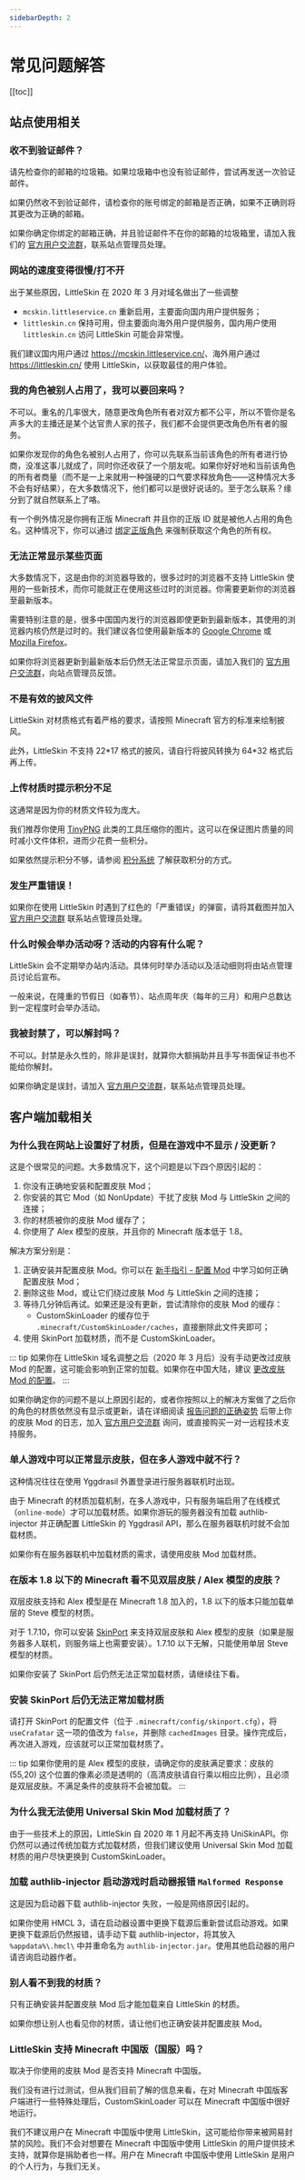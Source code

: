 ```yaml
---
sidebarDepth: 2
---
```


# 常见问题解答

[[toc]]

## 站点使用相关

### 收不到验证邮件？

请先检查你的邮箱的垃圾箱。如果垃圾箱中也没有验证邮件，尝试再发送一次验证邮件。

如果仍然收不到验证邮件，请检查你的账号绑定的邮箱是否正确，如果不正确则将其更改为正确的邮箱。

如果你确定你绑定的邮箱正确，并且验证邮件不在你的邮箱的垃圾箱里，请加入我们的 [官方用户交流群](/user-group.html)，联系站点管理员处理。

### 网站的速度变得很慢/打不开

出于某些原因，LittleSkin 在 2020 年 3 月对域名做出了一些调整

- `mcskin.littleservice.cn` 重新启用，主要面向国内用户提供服务；  
- `littleskin.cn` 保持可用，但主要面向海外用户提供服务，国内用户使用 `littleskin.cn` 访问 LittleSkin 可能会非常慢。

我们建议国内用户通过 <https://mcskin.littleservice.cn/>、海外用户通过 <https://littleskin.cn/> 使用 LittleSkin，以获取最佳的用户体验。

### 我的角色被别人占用了，我可以要回来吗？

不可以。重名的几率很大，随意更改角色所有者对双方都不公平，所以不管你是名声多大的主播还是某个达官贵人家的孩子，我们都不会提供更改角色所有者的服务。

如果你发现你的角色名被别人占用了，你可以先联系当前该角色的所有者进行协商，没准这事儿就成了，同时你还收获了一个朋友呢。如果你好好地和当前该角色的所有者商量（而不是一上来就用一种强硬的口气要求释放角色——这种情况大多不会有好结果），在大多数情况下，他们都可以是很好说话的。至于怎么联系？缘分到了就自然联系上了咯。

有一个例外情况是你拥有正版 Minecraft 并且你的正版 ID 就是被他人占用的角色名。这种情况下，你可以通过 [绑定正版角色](/newbee-guide/create-player.html#绑定正版角色) 来强制获取这个角色的所有权。

### 无法正常显示某些页面

大多数情况下，这是由你的浏览器导致的，很多过时的浏览器不支持 LittleSkin 使用的一些新技术，而你可能就正在使用这些过时的浏览器。你需要更新你的浏览器至最新版本。

需要特别注意的是，很多中国国内发行的浏览器即使更新到最新版本，其使用的浏览器内核仍然是过时的。我们建议各位使用最新版本的 [Google Chrome](https://www.google.com/chrome) 或 [Mozilla Firefox](https://www.mozilla.org/firefox/new)。

如果你将浏览器更新到最新版本后仍然无法正常显示页面，请加入我们的 [官方用户交流群](/user-group.html)，向站点管理员反馈。

### 不是有效的披风文件

LittleSkin 对材质格式有着严格的要求，请按照 Minecraft 官方的标准来绘制披风。

此外，LittleSkin 不支持 22\*17 格式的披风，请自行将披风转换为 64\*32 格式后再上传。 

### 上传材质时提示积分不足

这通常是因为你的材质文件较为庞大。

我们推荐你使用 [TinyPNG](https://tinypng.com/) 此类的工具压缩你的图片。这可以在保证图片质量的同时减小文件体积，进而少花费一些积分。

如果依然提示积分不够，请参阅 [积分系统](/score.html#获取积分的方式) 了解获取积分的方式。

### 发生严重错误！

如果你在使用 LittleSkin 时遇到了红色的「严重错误」的弹窗，请将其截图并加入 [官方用户交流群](/user-group.html) 联系站点管理员处理。

### 什么时候会举办活动呀？活动的内容有什么呢？

LittleSkin 会不定期举办站内活动。具体何时举办活动以及活动细则将由站点管理员讨论后宣布。

一般来说，在隆重的节假日（如春节）、站点周年庆（每年的三月）和用户总数达到一定程度时会举办活动。

### 我被封禁了，可以解封吗？

不可以。封禁是永久性的，除非是误封，就算你大额捐助并且手写书面保证书也不能给你解封。

如果你确定是误封，请加入 [官方用户交流群](/user-group.html)，联系站点管理员处理。

## 客户端加载相关

### 为什么我在网站上设置好了材质，但是在游戏中不显示 / 没更新？

这是个很常见的问题。大多数情况下，这个问题是以下四个原因引起的：

1. 你没有正确地安装和配置皮肤 Mod；
2. 你安装的其它 Mod（如 NonUpdate）干扰了皮肤 Mod 与 LittleSkin 之间的连接；
3. 你的材质被你的皮肤 Mod 缓存了；
4. 你使用了 Alex 模型的皮肤，并且你的 Minecraft 版本低于 1.8。

解决方案分别是：

1. 正确安装并配置皮肤 Mod。你可以在 [新手指引 - 配置 Mod](/newbee-guide/config-mod.html) 中学习如何正确配置皮肤 Mod；
2. 删除这些 Mod，或让它们绕过皮肤 Mod 与 LittleSkin 之间的连接；
3. 等待几分钟后再试。如果还是没有更新，尝试清除你的皮肤 Mod 的缓存：
    - CustomSkinLoader 的缓存位于 `.minecraft/CustomSkinLoader/caches`，直接删除此文件夹即可；
4. 使用 SkinPort 加载材质，而不是 CustomSkinLoader。

::: tip
如果你在 LittleSkin 域名调整之后（2020 年 3 月后）没有手动更改过皮肤 Mod 的配置，这可能会影响到正常的加载。如果你在中国大陆，建议 [更改皮肤 Mod 的配置](/newbee-guide/config-mod.html)。
:::

如果你确定你的问题不是以上原因引起的，或者你按照以上的解决方案做了之后你的角色的材质依然没有显示或更新，请在详细阅读 [报告问题的正确姿势](/how-to-report-question.html) 后带上你的皮肤 Mod 的日志，加入 [官方用户交流群](/user-group.html) 询问，或直接购买一对一远程技术支持服务。

### 单人游戏中可以正常显示皮肤，但在多人游戏中就不行？

这种情况往往在使用 Yggdrasil 外置登录进行服务器联机时出现。

由于 Minecraft 的材质加载机制，在多人游戏中，只有服务端启用了在线模式（`online-mode`）才可以加载材质。如果你游玩的服务器没有加载 authlib-injector 并正确配置 LittleSkin 的 Yggdrasil API，那么在服务器联机时就不会加载材质。

如果你有在服务器联机中加载材质的需求，请使用皮肤 Mod 加载材质。

### 在版本 1.8 以下的 Minecraft 看不见双层皮肤 / Alex 模型的皮肤？

双层皮肤支持和 Alex 模型是在 Minecraft 1.8 加入的，1.8 以下的版本只能加载单层的 Steve 模型的材质。

对于 1.7.10，你可以安装 [SkinPort](https://github.com/zlainsama/SkinPort/releases) 来支持双层皮肤和 Alex 模型的皮肤（如果是服务器多人联机，则服务端上也需要安装）。1.7.10 以下无解，只能使用单层 Steve 模型的材质。

如果你安装了 SkinPort 后仍然无法正常加载材质，请继续往下看。

### 安装 SkinPort 后仍无法正常加载材质

请打开 SkinPort 的配置文件（位于 `.minecraft/config/skinport.cfg`），将 `useCrafatar` 这一项的值改为 `false`，并删除 `cachedImages` 目录。操作完成后，再次进入游戏，应该就可以正常加载材质了。

::: tip
如果你使用的是 Alex 模型的皮肤，请确定你的皮肤满足要求：皮肤的 (55,20) 这个位置的像素必须是透明的（高清皮肤请自行乘以相应比例），且必须是双层皮肤。不满足条件的皮肤将不会被加载。
:::

### 为什么我无法使用 Universal Skin Mod 加载材质了？

由于一些技术上的原因，LittleSkin 自 2020 年 1 月起不再支持 UniSkinAPI。你仍然可以通过传统加载方式加载材质，但我们建议使用 Universal Skin Mod 加载材质的用户尽快更换到 CustomSkinLoader。

### 加载 authlib-injector 启动游戏时启动器报错 `Malformed Response`

这是因为启动器下载 authlib-injector 失败，一般是网络原因引起的。

如果你使用 HMCL 3，请在启动器设置中更换下载源后重新尝试启动游戏。如果更换下载源后仍然报错，请手动下载 authlib-injector，将其放入 `%appdata%\.hmcl\` 中并重命名为 `authlib-injector.jar`。使用其他启动器的用户请咨询启动器作者。

### 别人看不到我的材质？

只有正确安装并配置皮肤 Mod 后才能加载来自 LittleSkin 的材质。

如果你想让别人也看见你的材质，请让他们也正确安装并配置皮肤 Mod。

### LittleSkin 支持 Minecraft 中国版（国服）吗？

取决于你使用的皮肤 Mod 是否支持 Minecraft 中国版。

我们没有进行过测试，但从我们目前了解的信息来看，在对 Minecraft 中国版客户端进行一些特殊处理后，CustomSkinLoader 可以在 Minecraft 中国版中很好地运行。

我们不建议用户在 Minecraft 中国版中使用 LittleSkin，这可能给你带来被网易封禁的风险。我们不会对想要在 Minecraft 中国版中使用 LittleSkin 的用户提供技术支持，就算你是捐助者也一样。用户在 Minecraft 中国版中使用 LittleSkin 是用户的个人行为，与我们无关。

